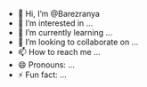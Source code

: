 - 👋 Hi, I’m @Barezranya
- 👀 I’m interested in ...
- 🌱 I’m currently learning ...
- 💞️ I’m looking to collaborate on ...
- 📫 How to reach me ...
- 😄 Pronouns: ...
- ⚡ Fun fact: ...

<!---
Barezranya/Barezranya is a ✨ special ✨ repository because its `README.md` (this file) appears on your GitHub profile.
You can click the Preview link to take a look at your changes.
--->
